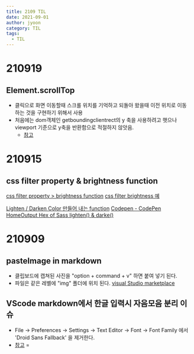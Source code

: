 ```yaml
---
title: 2109 TIL
date: 2021-09-01
author: jyoon
category: TIL
tags:
  - TIL
---
```



# 210919

## Element.scrollTop

* 클릭으로 화면 이동할때 스크롤 위치를 기억하고 되돌아 왔을때 이전 위치로 이동 하는 것을 구현하기 위해서 사용
* 처음에는 dom객체인 getboundingclientrect의 y 축을 사용하려고 햇으나 viewport 기준으로 y축을 반환함으로 적절하지 않앗음.
    * [참고](https://javascript.info/coordinates)

# 210915

## css filter property & brightness function

[css filter property > brightness function](https://stackoverflow.com/a/3280990/3937115)
[css filter brightness 예](https://www.w3schools.com/cssref/playit.asp?filename=playcss_filter&preval=brightness(200%25))

[Lighten / Darken Color 만들어 내는 function](https://css-tricks.com/snippets/javascript/lighten-darken-color/)
[Codepen - CodePen HomeOutput Hex of Sass lighten() & darke()](https://codepen.io/baudoin/pen/HdliD)

# 210909

## pasteImage in markdown

* 클립보드에 캡쳐된 사진을 "option + command + v" 하면 붙여 넣기 된다.
* 파일은 같은 레벨에 "img" 폴더에 위치 된다.
[visual Studio marketplace](https://marketplace.visualstudio.com/items?itemName=mushan.vscode-paste-image)

## VScode markdown에서 한글 입력시 자음모음 분리 이슈

* File -> Preferences -> Settings -> Text Editor -> Font -> Font Family 에서 'Droid Sans Fallback' 을 제거한다.
* [참고](https://velog.io/@yhe228/%EC%9A%B0%EB%B6%84%ED%88%AC-%ED%99%98%EA%B2%BD%EC%97%90-VScode%EC%97%90-%ED%95%9C%EA%B8%80-%EC%9E%85%EB%A0%A5%EC%8B%9C-%EC%9E%90%EC%9D%8C%EB%AA%A8%EC%9D%8C-%EB%B6%84%EB%A6%AC-%EC%9D%B4%EC%8A%88-w7k64g2h26)
=
